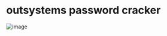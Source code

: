 # outsystems password cracker

![image](https://github.com/miltinhoc/outsystems.crack/assets/26238419/2a4f5661-d567-46d6-bdf2-c68ae868f0ee)

